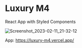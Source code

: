 # Luxury M4

React App with Styled Components

![Screenshot_2023-02-11_21-32-12](https://user-images.githubusercontent.com/82295321/218287087-a35ed104-1b75-4426-aa0e-32b035148813.png)

App: https://luxury-m4.vercel.app/
